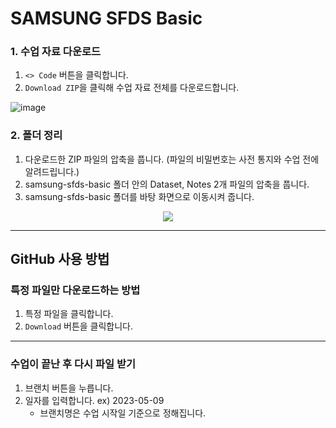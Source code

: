 # SAMSUNG SFDS Basic


### 1. 수업 자료 다운로드

1. `<> Code` 버튼을 클릭합니다.
2. `Download ZIP`을 클릭해 수업 자료 전체를 다운로드합니다.

![image](https://user-images.githubusercontent.com/43348218/209629162-51260723-237d-4868-a196-5f96e96a33b7.jpg)

### 2. 폴더 정리

1. 다운로드한 ZIP 파일의 압축을 풉니다. (파일의 비밀번호는 사전 통지와 수업 전에 알려드립니다.)
2. samsung-sfds-basic 폴더 안의 Dataset, Notes 2개 파일의 압축을 풉니다. 
3. samsung-sfds-basic 폴더를 바탕 화면으로 이동시켜 줍니다.


<p align='center'>
  <img src="https://user-images.githubusercontent.com/43348218/206940247-1c61de56-8fc8-45f5-b799-6cef3ddfedb9.png">
</p>



  
---
## GitHub 사용 방법

### 특정 파일만 다운로드하는 방법

1. 특정 파일을 클릭합니다.
2. `Download` 버튼을 클릭합니다.

---
### 수업이 끝난 후 다시 파일 받기

1. 브랜치 버튼을 누릅니다.
2. 일자를 입력합니다. ex) 2023-05-09
    - 브랜치명은 수업 시작일 기준으로 정해집니다.
